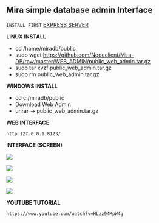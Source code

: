 ## Mira simple database admin Interface

``` INSTALL FIRST ``` [EXPRESS SERVER](https://git.io/fpvol "SERVER")

**LINUX INSTALL**

* cd /home/miradb/public
* sudo wget https://github.com/Nodeclient/Mira-DB/raw/master/WEB_ADMIN/public_web_admin.tar.gz
* sudo tar xvzf public_web_admin.tar.gz
* sudo rm public_web_admin.tar.gz

**WINDOWS INSTALL**

* cd c:/miradb/public
* [Download Web Admin](https://github.com/Nodeclient/Mira-DB/raw/master/WEB_ADMIN/public_web_admin.tar.gz "dgf")
* unrar -> public_web_admin.tar.gz
	
**WEB INTERFACE**

	http:127.0.0.1:8123/


**INTERFACE (SCREEN)**

![](./1.png)

![](./2.jpg)

![](./3.jpg)

![](./4.jpg)

**YOUTUBE TUTORIAL**

 	https://www.youtube.com/watch?v=HLzz94MpW4g
